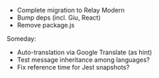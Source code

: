 * Complete migration to Relay Modern
* Bump deps (incl. Giu, React)
* Remove package.js

Someday:

* Auto-translation via Google Translate (as hint)
* Test message inheritance among languages?
* Fix reference time for Jest snapshots?
